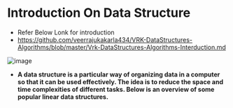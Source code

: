 # Introduction On Data Structure

* Refer Below Lonk for introduction 
* https://github.com/veerrajukakarla434/VRK-DataStructures-Algorithms/blob/master/Vrk-DataStructures-Algorithms-Interduction.md

![image](https://user-images.githubusercontent.com/40323661/174508923-c743b805-0668-4b55-9fcf-c49983db506c.png)

* **A data structure is a particular way of organizing data in a computer so that it can be used effectively. The idea is to reduce the space and time complexities of different tasks. Below is an overview of some popular linear data structures.**



